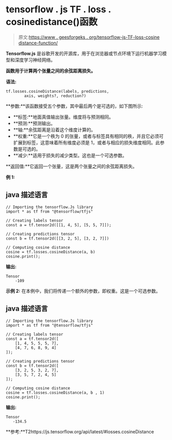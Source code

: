 # tensorflow . js TF . loss . cosinedistance()函数

> 原文:[https://www . geesforgeks . org/tensorflow-js-TF-loss-cosine distance-function/](https://www.geeksforgeeks.org/tensorflow-js-tf-losses-cosinedistance-function/)

**Tensorflow.js** 是谷歌开发的开源库，用于在浏览器或节点环境下运行机器学习模型和深度学习神经网络。

**函数用于计算两个张量之间的余弦距离损失。**

**语法:**

```
tf.losses.cosineDistance(labels, predictions, 
        axis, weights?, reduction?) 
```

**参数:**该函数接受五个参数，其中最后两个是可选的，如下图所示:

*   **标签:**地面真值输出张量。维度将与预测相同。
*   **预测:**预测输出。
*   **轴:**余弦距离是沿着这个维度计算的。
*   **权重:**它是一个秩为 0 的张量，或者与标签具有相同的秩，并且它必须可扩展到标签，这意味着所有维度必须是 1，或者与相应的损失维度相同。此参数是可选的。
*   **减少:**适用于损失的减少类型。这也是一个可选参数。

**返回值:**它返回一个张量，这是两个张量之间的余弦距离损失。

**例 1:**

## java 描述语言

```
// Importing the tensorflow.Js library
import * as tf from "@tensorflow/tfjs"

// Creating labels tensor
const a = tf.tensor2d([[1, 4, 5], [5, 5, 7]]);

// Creating predictions tensor
const b = tf.tensor2d([[3, 2, 5], [3, 2, 7]])

// Computing cosine distance
cosine = tf.losses.cosineDistance(a, b)
cosine.print();
```

**输出:**

```
Tensor
    -109
```

**示例 2:** 在本例中，我们将传递一个额外的参数，即权重。这是一个可选参数。

## java 描述语言

```
// Importing the tensorflow.Js library
import * as tf from "@tensorflow/tfjs"

// Creating labels tensor
const a = tf.tensor2d([
    [1, 4, 5, 5, 5, 7],
    [4, 7, 6, 8, 9, 4]
]);

// Creating predictions tensor
const b = tf.tensor2d([
    [3, 2, 5, 3, 2, 7],
    [3, 5, 7, 2, 4, 5]
]);

// Computing cosine distance
cosine = tf.losses.cosineDistance(a, b , 1)
cosine.print();
```

**输出:**

```
Tensor
   -134.5
```

**参考:**T2https://js.tensorflow.org/api/latest/#losses.cosineDistance